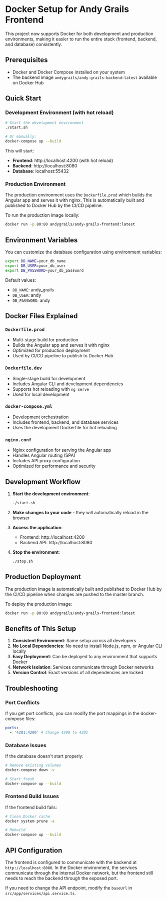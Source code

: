 # Docker Setup for Andy Grails Frontend

This project now supports Docker for both development and production environments, making it easier to run the entire stack (frontend, backend, and database) consistently.

## Prerequisites

- Docker and Docker Compose installed on your system
- The backend image `andygrails/andy-grails-backend:latest` available on Docker Hub

## Quick Start

### Development Environment (with hot reload)

```bash
# Start the development environment
./start.sh

# Or manually:
docker-compose up --build
```

This will start:

- **Frontend**: http://localhost:4200 (with hot reload)
- **Backend**: http://localhost:8080
- **Database**: localhost:55432

### Production Environment

The production environment uses the `Dockerfile.prod` which builds the Angular app and serves it with nginx. This is automatically built and published to Docker Hub by the CI/CD pipeline.

To run the production image locally:

```bash
docker run -p 80:80 andygrails/andy-grails-frontend:latest
```

## Environment Variables

You can customize the database configuration using environment variables:

```bash
export DB_NAME=your_db_name
export DB_USER=your_db_user
export DB_PASSWORD=your_db_password
```

Default values:

- `DB_NAME`: andy_grails
- `DB_USER`: andy
- `DB_PASSWORD`: andy

## Docker Files Explained

### `Dockerfile.prod`

- Multi-stage build for production
- Builds the Angular app and serves it with nginx
- Optimized for production deployment
- Used by CI/CD pipeline to publish to Docker Hub

### `Dockerfile.dev`

- Single-stage build for development
- Includes Angular CLI and development dependencies
- Supports hot reloading with `ng serve`
- Used for local development

### `docker-compose.yml`

- Development orchestration
- Includes frontend, backend, and database services
- Uses the development Dockerfile for hot reloading

### `nginx.conf`

- Nginx configuration for serving the Angular app
- Handles Angular routing (SPA)
- Includes API proxy configuration
- Optimized for performance and security

## Development Workflow

1. **Start the development environment**:

   ```bash
   ./start.sh
   ```

2. **Make changes to your code** - they will automatically reload in the browser

3. **Access the application**:

   - Frontend: http://localhost:4200
   - Backend API: http://localhost:8080

4. **Stop the environment**:
   ```bash
   ./stop.sh
   ```

## Production Deployment

The production image is automatically built and published to Docker Hub by the CI/CD pipeline when changes are pushed to the master branch.

To deploy the production image:

```bash
docker run -p 80:80 andygrails/andy-grails-frontend:latest
```

## Benefits of This Setup

1. **Consistent Environment**: Same setup across all developers
2. **No Local Dependencies**: No need to install Node.js, npm, or Angular CLI locally
3. **Easy Deployment**: Can be deployed to any environment that supports Docker
4. **Network Isolation**: Services communicate through Docker networks
5. **Version Control**: Exact versions of all dependencies are locked

## Troubleshooting

### Port Conflicts

If you get port conflicts, you can modify the port mappings in the docker-compose files:

```yaml
ports:
  - '4201:4200' # Change 4200 to 4201
```

### Database Issues

If the database doesn't start properly:

```bash
# Remove existing volumes
docker-compose down -v

# Start fresh
docker-compose up --build
```

### Frontend Build Issues

If the frontend build fails:

```bash
# Clean Docker cache
docker system prune -a

# Rebuild
docker-compose up --build
```

## API Configuration

The frontend is configured to communicate with the backend at `http://localhost:8080`. In the Docker environment, the services communicate through the internal Docker network, but the frontend still needs to reach the backend through the exposed port.

If you need to change the API endpoint, modify the `baseUrl` in `src/app/services/api.service.ts`.
